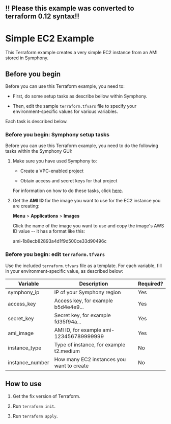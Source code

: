 ## !! Please this example was converted to terraform 0.12 syntax!!

# Simple EC2 Example

This Terraform example creates a very simple EC2 instance from an AMI stored in Symphony.

## Before you begin

Before you can use this Terraform example, you need to:

  * First, do some setup tasks as describe bellow within Symphony.

  * Then, edit the sample `terraform.tfvars` file to specify your environment-specific values for various variables.

  Each task is described below.


### Before you begin: Symphony setup tasks

Before you can use this Terraform example, you need to do the following tasks within the Symphony GUI:

1. Make sure you have used Symphony to:

    * Create a VPC-enabled project

    * Obtain access and secret keys for that project

    For information on how to do these tasks, click [here](../README.md).
    

2. Get the **AMI ID** for the image you want to use for the EC2 instance you are creating:

    **Menu** > **Applications** > **Images**
    
    Click the name of the image you want to use and copy the image's AWS ID value -- it has a format like this:
    
    ami-1b8ecb82893a4d1f9d500ce33d90496c
    
    
### Before you begin: edit `terraform.tfvars`

Use the included `terraform.tfvars` file as a template. For each variable, fill in your environment-specific value, as described below:

| Variable        | Description                                 | Required? |
| --------------- | ------------------------------------------- | --------- |
| symphony_ip     | IP of your Symphony region                  | Yes       |
| access_key      | Access key, for example b5d4e4e9...         | Yes       |
| secret_key      | Secret key, for example fd35f94a...         | Yes       |
| ami_image       | AMI ID, for example ami-123456789999999     | Yes       |
| instance_type   | Type of instance, for example t2.medium     | No        |
| instance_number | How many EC2 instances you want to create   | No        |

## How to use

1. Get the fix version of Terraform.

2. Run `terraform init`.

3. Run `terraform apply`.
